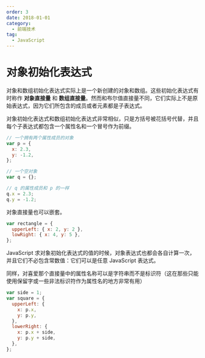 ```yaml
---
order: 3
date: 2018-01-01
category:
  - 前端技术
tag:
  - JavaScript
---
```


# 对象初始化表达式

对象和数组初始化表达式实际上是一个新创建的对象和数组。这些初始化表达式有时称作 **对象直接量** 和 **数组直接量**。然而和布尔值直接量不同，它们实际上不是原始表达式，因为它们所包含的成员或者元素都是子表达式。

对象初始化表达式和数组初始化表达式非常相似，只是方括号被花括号代替，并且每个子表达式都包含一个属性名和一个冒号作为前缀。

```js
// 一个拥有两个属性成员的对象
var p = {
  x: 2.3,
  y: -1.2,
};

// 一个空对象
var q = {};

// q 的属性成员和 p 的一样
q.x = 2.3;
q.y = -1.2;
```

对象直接量也可以嵌套。

```js
var rectangle = {
  upperLeft: { x: 2, y: 2 },
  lowRight: { x: 4, y: 5 },
};
```

JavaScript 求对象初始化表达式的值的时候，对象表达式也都会各自计算一次，并且它们不必包含常数值：它们可以是任意 JavaScript 表达式。

同样，对喜爱那个直接量中的属性名称可以是字符串而不是标识符（这在那些只能使用保留字或一些非法标识符作为属性名的地方非常有用）

```js
var side = 1;
var square = {
  upperLeft: {
    x: p.x,
    y: p.y,
  },
  lowerRight: {
    x: p.x + side,
    y: p.y + side,
  },
};
```

